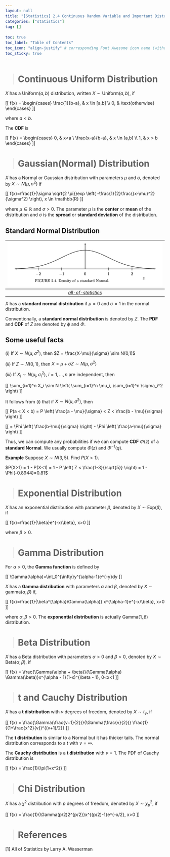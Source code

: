 ```yaml
---
layout: null
title: "[Statistics] 2.4 Continuous Random Variable and Important Distributions"
categories: ["statistics"]
tag: []

toc: true
toc_label: "Table of Contents"
toc_icon: "align-justify" # corresponding Font Awesome icon name (without fa prefix)
toc_sticky: true
---
```


> # Continuous Uniform Distribution

$X$ has a $\text{Uniform}(a,b)$ distribution, written $X \sim \text{Uniform}(a,b)$, if

\[[
f(x) =
\begin{cases}
\frac{1}{b-a}, & x \in [a,b] \\\ 0, & \text{otherwise}
\end{cases}
\]]

where $a<b$.

The **CDF** is

\[[
F(x) =
\begin{cases}
0, & x<a \\
\frac{x-a}{b-a}, & x \in [a,b] \\\ 1, & x > b
\end{cases}
\]]

> # Gaussian(Normal) Distribution

$X$ has a Normal or Gaussian distribution with parameters $\mu$ and $\sigma$, denoted by $X \sim N(\mu, \sigma^2)$ if

\[[ f(x)=\frac{1}{\sigma \sqrt{2 \pi}}exp \left( -\frac{1}{2}\frac{(x-\mu)^2}{\sigma^2} \right), x \in \mathbb{R} \]]

where $\mu \in \mathbb{R}$ and $\sigma > 0$. The parameter $\mu$ is the **center** or **mean** of the distribution and $\sigma$ is the **spread** or **standard deviation** of the distribution.

## Standard Normal Distribution

|           ![joint](../../../assets/images/MATH/statistics/ch2_1.png)            |
| :-----------------------------------------------------------------------------: |
| _[all-of-statistics](https://link.springer.com/book/10.1007/978-0-387-21736-9)_ |

$X$ has a **standard normal distribution** if $\mu=0$ and $\sigma=1$ in the normal distribution.

Conventionally, a **standard normal distribution** is denoted by $Z$. The **PDF** and **CDF** of $Z$ are denoted by $\phi$ and $\Phi$.

## Some useful facts

$(i)$ If $X \sim N(\mu, \sigma^2)$, then $Z = \frac{X-\mu}{\sigma} \sim N(0,1)$

$(ii)$ If $Z \sim N(0,1)$, then $X = \mu + \sigma Z \sim N(\mu, \sigma^2)$

$(iii)$ If $X_i \sim N(\mu_i, \sigma_i^2)$, $i=1,...,n$ are independent, then

\[[ \sum_{i=1}^n X_i \sim N \left( \sum_{i=1}^n \mu_i, \sum_{i=1}^n \sigma_i^2 \right) \]]

It follows from $(i)$ that if $X \sim N(\mu, \sigma^2)$, then

\[[ P(a < X < b) = P \left( \frac{a - \mu}{\sigma} < Z < \frac{b - \mu}{\sigma} \right) \]]

\[[ = \Phi \left( \frac{b-\mu}{\sigma} \right) - \Phi \left( \frac{a-\mu}{\sigma} \right) \]]

Thus, we can compute any probabilities if we can compute **CDF** $\Phi(z)$ of a **standard Normal**. We usually compute $\Phi(z)$ and $\Phi^{-1}(q)$.

**Example** Suppose $X \sim N(3,5)$. Find $P(X>1)$.

$P(X>1) = 1 - P(X<1) = 1 - P \left( Z < \frac{1-3}{\sqrt{5}} \right) = 1 - \Phi(-0.8944)=0.81$

> # Exponential Distribution

$X$ has an exponential distribution with parameter $\beta$, denoted by $X \sim \text{Exp}(\beta)$, if

\[[ f(x)=\frac{1}{\beta}e^{-x/\beta}, x>0 \]]

where $\beta > 0$.

> # Gamma Distribution

For $\alpha > 0$, the **Gamma function** is defined by

\[[ \Gamma(\alpha)=\int_0^{\infty}y^{\alpha-1}e^{-y}dy \]]

$X$ has a **Gamma distribution** with parameters $\alpha$ and $\beta$, denoted by $X \sim \text{gamma}(\alpha, \beta)$ if,

\[[ f(x)=\frac{1}{\beta^{\alpha}\Gamma(\alpha)} x^{\alpha-1}e^{-x/\beta}, x>0 \]]

where $\alpha, \beta > 0$. The **exponential distribution** is actually $\text{Gamma}(1,\beta)$ distribution.

> # Beta Distribution

$X$ has a Beta distribution with parameters $\alpha>0$ and $\beta>0$, denoted by $X \sim \text{Beta}(\alpha, \beta)$, if

\[[ f(x) = \frac{\Gamma(\alpha + \beta)}{\Gamma(\alpha) \Gamma(\beta)}x^{\alpha - 1}(1-x)^{\beta - 1}, 0<x<1 \]]

> # t and Cauchy Distribution

$X$ has a **t distribution** with $v$ degrees of freedom, denoted by $X \sim t_v$, if

\[[ f(x) = \frac{\Gamma(\frac{v+1}{2})}{\Gamma(\frac{v}{2})} \frac{1}{(1+\frac{x^2}{v})^{(v+1)/2}} \]]

The **t distribution** is similar to a Normal but it has thicker tails. The normal distribution corresponds to a $t$ with $v=\infty$.

The **Cauchy distribution** is a **t distribution** with $v=1$. The PDF of Cauchy distribution is

\[[ f(x) = \frac{1}{\pi(1+x^2)} \]]

> # Chi Distribution

$X$ has a $\chi^2$ distribution with $p$ degrees of freedom, denoted by $X \sim \chi_p^2$, if

\[[ f(x) = \frac{1}{\Gamma(p/2)2^{p/2}}x^{(p/2)-1}e^{-x/2}, x>0 \]]

> # References

[1] All of Statistics by Larry A. Wasserman
